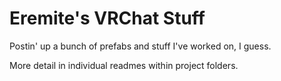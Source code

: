 # Eremite's VRChat Stuff
Postin' up a bunch of prefabs and stuff I've worked on, I guess.

More detail in individual readmes within project folders. 
